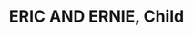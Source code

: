 ---
title: "ERIC AND ERNIE, Child"
layout: none
level:  "BBC Wales"
bottom:  "2010 Television"
symbol: "tv/bbc.png"
uniquecolour: "(0,0,0,1)"
categories: tv
---